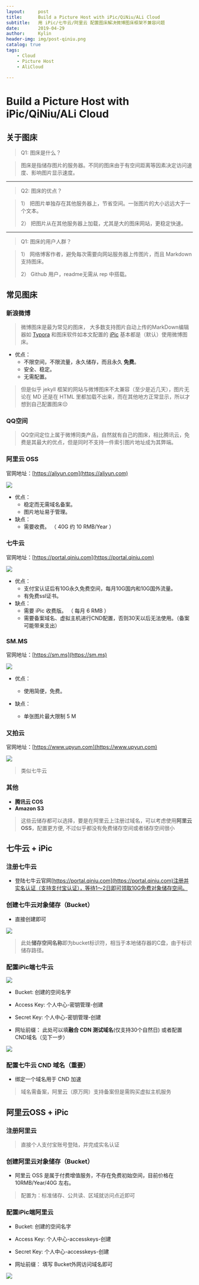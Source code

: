 ```yaml
---
layout:     post
title:      Build a Picture Host with iPic/QiNiu/ALi Cloud
subtitle:   用 iPic/七牛云/阿里云 配置图床解决微博图床框架不兼容问题
date:       2019-04-29
author:     Kylin
header-img: img/post-qiniu.png
catalog: true
tags:
    - Cloud
    - Picture Host
    - AliCloud
   
---
```


# Build a Picture Host with iPic/QiNiu/ALi Cloud

## 关于图床



> Q1: 图床是什么？

> 图床是指储存图片的服务器。不同的图床由于有空间距离等因素决定访问速度、影响图片显示速度。
***
> Q2: 图床的优点？

> 1） 把图片单独存在其他服务器上，节省空间。一张图片的大小远远大于一个文本。
>
> 2） 把图片从在其他服务器上加载，尤其是大的图床网站，更稳定快速。
***
> Q1: 图床的用户人群？

> 1） 网络博客作者，避免每次需要向网站服务器上传图片，而且 Markdown 支持图床。
> 
> 2） Github 用户，readme无需从 rep 中搭载。

## 常见图床

### 新浪微博

> 微博图床是最为常见的图床， 大多数支持图片自动上传的MarkDown编辑器如 [Typora](https://typora.io/) 和图床软件如本文配置的 [iPic](https://toolinbox.net/iPic/) 基本都是（默认）使用微博图床。

- 优点：
  - 不限空间，不限流量，永久储存，而且永久 **免费**。
  - 安全、稳定。
  - 无需配置。


> 但是似乎 jekyll 框架的网站与微博图床不太兼容（至少是近几天），图片无论在 MD 还是在 HTML 里都加载不出来，而在其他地方正常显示，所以才想到自己配置图床😔

### QQ空间

> QQ空间定位上属于微博同类产品，自然就有自己的图床，相比腾讯云，免费是其最大的优点，但是同时不支持一件索引图片地址成为其弊端。

### 阿里云 OSS

官网地址：[https://aliyun.com](https://aliyun.com)

![](http://kylinhub.oss-cn-shanghai.aliyuncs.com/2019-04-30-aliyun-1.jpg)

- 优点：
  - 稳定而无需域名备案。
  - 图片地址易于管理。
- 缺点：
  - 需要收费。 （ 40G 约 10 RMB/Year ）

### 七牛云


官网地址：[https://portal.qiniu.com](https://portal.qiniu.com)

![](http://kylinhub.oss-cn-shanghai.aliyuncs.com/2019-04-30-qiniu.jpg)

- 优点：
  - 支付宝认证后有10G永久免费空间，每月10G国内和10G国外流量。
  - 有免费ssl证书。
- 缺点：
  - 需要 iPic 收费版。 （ 每月 6 RMB ）
  - 需要备案域名、虚拟主机进行CND配置，否则30天以后无法使用。（备案可能带来支出）

### SM.MS

官网地址：[https://sm.ms](https://sm.ms)

![](http://kylinhub.oss-cn-shanghai.aliyuncs.com/2019-04-30-smms.png)

- 优点：
  
  - 使用简便，免费。
- 缺点：
  - 单张图片最大限制 5 M

  
### 又拍云

官网地址：[https://www.upyun.com](https://www.upyun.com)

![](http://kylinhub.oss-cn-shanghai.aliyuncs.com/2019-04-30-youpai.jpg)

> 类似七牛云

### 其他

- **腾讯云 COS**
- **Amazon S3**

> 这些云储存都可以选择，要是在阿里云上注册过域名，可以考虑使用**阿里云 OSS**，配置更方便, 不过似乎都没有免费储存空间或者储存空间很小

## 七牛云 + iPic

### 注册七牛云

- 登陆七牛云官网[https://portal.qiniu.com](https://portal.qiniu.com)注册并实名认证（支持支付宝认证），等待1～2日即可领取10G免费对象储存空间。

### 创建七牛云对象储存（Bucket）

- 直接创建即可

![](http://kylinhub.oss-cn-shanghai.aliyuncs.com/2019-04-30-qiniu_obj.jpg)

> 此处**储存空间名称**即为bucket标识符，相当于本地储存器的C盘，由于标识储存路径。

### 配置iPic端七牛云

![](http://kylinhub.oss-cn-shanghai.aliyuncs.com/2019-04-30-ipic.jpg)

- Bucket: 创建的空间名字

- Access Key: 个人中心-密钥管理-创建

- Secret Key: 个人中心-密钥管理-创建

- 网址前缀： 此处可以填**融合 CDN 测试域名**(仅支持30个自然日) 或者配置CND域名（见下一步）

![](http://kylinhub.oss-cn-shanghai.aliyuncs.com/2019-04-30-netbasic.jpg)

### 配置七牛云 CND 域名（重要）

- 绑定一个域名用于 CND 加速

> 域名需备案，阿里云（原万网）支持备案但是需购买虚拟主机服务

## 阿里云OSS + iPic

### 注册阿里云

> 直接个人支付宝账号登陆，并完成实名认证

### 创建阿里云对象储存（Bucket）

- 阿里云 OSS 是属于付费增值服务，不存在免费初始空间，目前价格在 10RMB/Year/40G 左右。

> 配置为：标准储存、公共读、区域就访问点近即可

### 配置iPic端阿里云

- Bucket: 创建的空间名字

- Access Key: 个人中心-accesskeys-创建

- Secret Key: 个人中心-accesskeys-创建

- 网址前缀： 填写 Bucket外网访问域名即可

![](http://kylinhub.oss-cn-shanghai.aliyuncs.com/2019-04-30-yuming.jpg)






